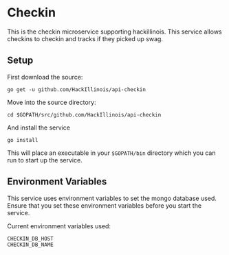 Checkin
=======

This is the checkin microservice supporting hackillinois. This service allows checkins to checkin and tracks if they picked up swag.

Setup
-----

First download the source:
```
go get -u github.com/HackIllinois/api-checkin
```

Move into the source directory:
```
cd $GOPATH/src/github.com/HackIllinois/api-checkin
```

And install the service
```
go install
```

This will place an executable in your `$GOPATH/bin` directory which you can run to start up the service.

Environment Variables
---------------------

This service uses environment variables to set the mongo database used. Ensure that you set these environment variables before you start the service.

Current environment variables used:
```
CHECKIN_DB_HOST
CHECKIN_DB_NAME
```
